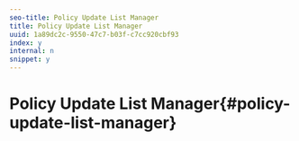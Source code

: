 ```yaml
---
seo-title: Policy Update List Manager
title: Policy Update List Manager
uuid: 1a89dc2c-9550-47c7-b03f-c7cc920cbf93
index: y
internal: n
snippet: y
---
```


# Policy Update List Manager{#policy-update-list-manager}

